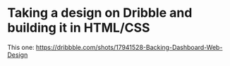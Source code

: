 # Taking a design on Dribble and building it in HTML/CSS

This one: https://dribbble.com/shots/17941528-Backing-Dashboard-Web-Design
